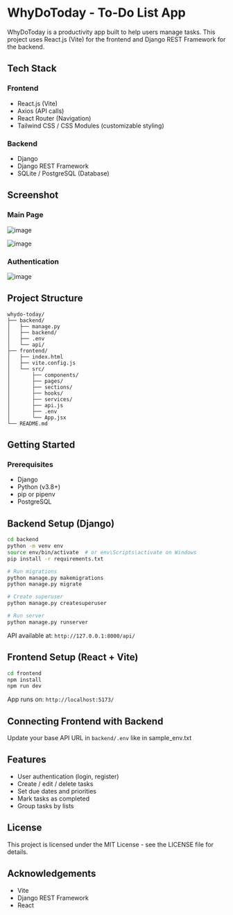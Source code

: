# WhyDoToday - To-Do List App

WhyDoToday is a productivity app built to help users manage tasks. 
This project uses React.js (Vite) for the frontend and Django REST Framework for the backend.

## Tech Stack

### Frontend
- React.js (Vite)
- Axios (API calls)
- React Router (Navigation)
- Tailwind CSS / CSS Modules (customizable styling)

### Backend
- Django
- Django REST Framework
- SQLite / PostgreSQL (Database)

## Screenshot

### Main Page
![image](https://github.com/user-attachments/assets/7332f3db-46c2-4722-9f20-ad6e6f1fa294)

![image](https://github.com/user-attachments/assets/ab293ea8-1e72-4516-a2d9-02edd40f1931)

### Authentication

![image](https://github.com/user-attachments/assets/6449b347-bbed-4290-bc83-78539a5e60c5)

## Project Structure

```
whydo-today/
├── backend/
│   ├── manage.py
│   ├── backend/
│   ├── .env
│   └── api/
├── frontend/
│   ├── index.html
│   ├── vite.config.js
│   └── src/
│       ├── components/
│       ├── pages/
│       ├── sections/
│       ├── hooks/
│       ├── services/
│       ├── api.js
│       ├── .env
│       └── App.jsx
└── README.md
```

## Getting Started

### Prerequisites

- Django
- Python (v3.8+)
- pip or pipenv
- PostgreSQL

## Backend Setup (Django)

```bash
cd backend
python -m venv env
source env/bin/activate  # or env\Scripts\activate on Windows
pip install -r requirements.txt

# Run migrations
python manage.py makemigrations
python manage.py migrate

# Create superuser
python manage.py createsuperuser

# Run server
python manage.py runserver
```

API available at: `http://127.0.0.1:8000/api/`

## Frontend Setup (React + Vite)

```bash
cd frontend
npm install
npm run dev
```

App runs on: `http://localhost:5173/`

## Connecting Frontend with Backend

Update your base API URL in `backend/.env` like in sample_env.txt

## Features

- User authentication (login, register)
- Create / edit / delete tasks
- Set due dates and priorities
- Mark tasks as completed
- Group tasks by lists

<!-- ## Testing

Backend:
```bash
python manage.py test
```

Frontend:
```bash
npm run test
``` -->

## License

This project is licensed under the MIT License - see the LICENSE file for details.

## Acknowledgements

- Vite
- Django REST Framework
- React
